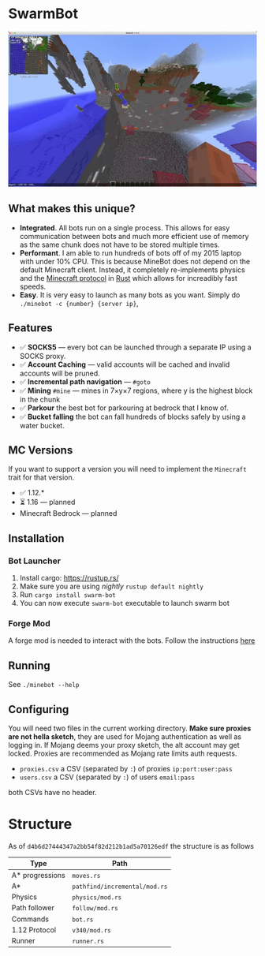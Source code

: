 # SwarmBot
<p align="center">
  <img alt="bot" src=".github/parkour.webp">
</p>

## What makes this unique?

- **Integrated**. All bots run on a single process. This allows for easy communication between bots and much more efficient use of memory as the same chunk does not have to be stored multiple times.
- **Performant**. I am able to run hundreds of bots off of my 2015 laptop with under 10% CPU. This is because MineBot does not depend on the default Minecraft client. Instead, it completely re-implements physics and the [Minecraft protocol](https://wiki.vg/Protocol) in [Rust](https://www.rust-lang.org/) which allows for increadibly fast speeds.
- **Easy**. It is very easy to launch as many bots as you want. Simply do `./minebot -c {number} {server ip}`,

## Features
- ✅  **SOCKS5** — every bot can be launched through a separate IP using a SOCKS proxy.
- ✅  **Account Caching** — valid accounts will be cached and invalid accounts will be pruned.
- ✅  **Incremental path navigation** — `#goto`
- ✅  **Mining** `#mine` — mines in 7×y×7 regions, where y is the highest block in the chunk
- ✅  **Parkour** the best bot for parkouring at bedrock that I know of.
- ✅  **Bucket falling** the bot can fall hundreds of blocks safely by using a water bucket.

## MC Versions
If you want to support a version you will need to implement the `Minecraft` trait for that version.
- ✅ 1.12.*
- ⏳ 1.16 — planned
- Minecraft Bedrock — planned

## Installation

### Bot Launcher
1. Install cargo: https://rustup.rs/
2. Make sure you are using _nightly_ `rustup default nightly`
3. Run `cargo install swarm-bot`
4. You can now execute `swarm-bot` executable to launch swarm bot

### Forge Mod
A forge mod is needed to interact with the bots. Follow the instructions [here](https://github.com/andrewgazelka/SwarmBotForge)


## Running

See `./minebot --help`

## Configuring

You will need two files in the current working directory. **Make sure proxies are not hella sketch**,
they are used for Mojang authentication as well as logging in. If Mojang deems your proxy sketch, the
alt account may get locked. Proxies are recommended as Mojang rate limits auth requests.

- `proxies.csv` a CSV (separated by `:`) of proxies `ip:port:user:pass`
- `users.csv` a CSV (separated by `:`) of users `email:pass`

both CSVs have no header.


# Structure 

As of `d4b6d27444347a2bb54f82d212b1ad5a70126edf` the structure is as follows

|Type|Path|
|-------|----------|
A* progressions| `moves.rs`|
A* | `pathfind/incremental/mod.rs`
Physics | `physics/mod.rs`
Path follower | `follow/mod.rs`
Commands |`bot.rs`
1.12 Protocol |`v340/mod.rs`
Runner |`runner.rs`
